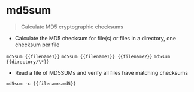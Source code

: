 # md5sum

> Calculate MD5 cryptographic checksums

- Calculate the MD5 checksum for file(s) or files in a directory, one checksum per file

`md5sum {{filename1}}`
`md5sum {{filename1}} {{filename2}}`
`md5sum {{directory/\*}}`

- Read a file of MD5SUMs and verify all files have matching checksums

`md5sum -c {{filename.md5}}`
